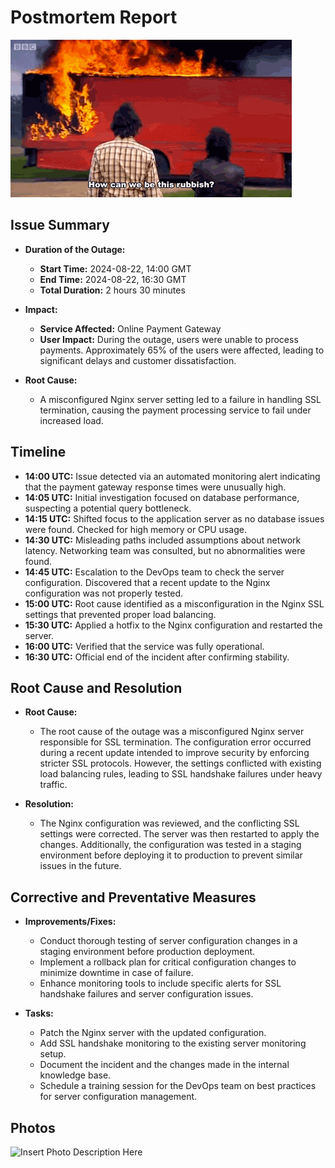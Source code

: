 # **Postmortem Report**

![Postmortem](postmortem.gif)

## **Issue Summary**
- **Duration of the Outage:**
  - **Start Time:** 2024-08-22, 14:00 GMT
  - **End Time:** 2024-08-22, 16:30 GMT
  - **Total Duration:** 2 hours 30 minutes
  
- **Impact:**
  - **Service Affected:** Online Payment Gateway
  - **User Impact:** During the outage, users were unable to process payments. Approximately 65% of the users were affected, leading to significant delays and customer dissatisfaction.
  
- **Root Cause:**
  - A misconfigured Nginx server setting led to a failure in handling SSL termination, causing the payment processing service to fail under increased load.

## **Timeline**
- **14:00 UTC:** Issue detected via an automated monitoring alert indicating that the payment gateway response times were unusually high.
- **14:05 UTC:** Initial investigation focused on database performance, suspecting a potential query bottleneck.
- **14:15 UTC:** Shifted focus to the application server as no database issues were found. Checked for high memory or CPU usage.
- **14:30 UTC:** Misleading paths included assumptions about network latency. Networking team was consulted, but no abnormalities were found.
- **14:45 UTC:** Escalation to the DevOps team to check the server configuration. Discovered that a recent update to the Nginx configuration was not properly tested.
- **15:00 UTC:** Root cause identified as a misconfiguration in the Nginx SSL settings that prevented proper load balancing.
- **15:30 UTC:** Applied a hotfix to the Nginx configuration and restarted the server.
- **16:00 UTC:** Verified that the service was fully operational.
- **16:30 UTC:** Official end of the incident after confirming stability.

## **Root Cause and Resolution**
- **Root Cause:**
  - The root cause of the outage was a misconfigured Nginx server responsible for SSL termination. The configuration error occurred during a recent update intended to improve security by enforcing stricter SSL protocols. However, the settings conflicted with existing load balancing rules, leading to SSL handshake failures under heavy traffic.
  
- **Resolution:**
  - The Nginx configuration was reviewed, and the conflicting SSL settings were corrected. The server was then restarted to apply the changes. Additionally, the configuration was tested in a staging environment before deploying it to production to prevent similar issues in the future.

## **Corrective and Preventative Measures**
- **Improvements/Fixes:**
  - Conduct thorough testing of server configuration changes in a staging environment before production deployment.
  - Implement a rollback plan for critical configuration changes to minimize downtime in case of failure.
  - Enhance monitoring tools to include specific alerts for SSL handshake failures and server configuration issues.
  
- **Tasks:**
  - Patch the Nginx server with the updated configuration.
  - Add SSL handshake monitoring to the existing server monitoring setup.
  - Document the incident and the changes made in the internal knowledge base.
  - Schedule a training session for the DevOps team on best practices for server configuration management.

## **Photos**

![Insert Photo Description Here](link-to-your-photo2)

